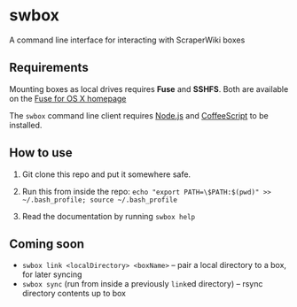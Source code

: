 # swbox

A command line interface for interacting with ScraperWiki boxes

## Requirements

Mounting boxes as local drives requires **Fuse** and **SSHFS**. Both are available on the [Fuse for OS X homepage](http://osxfuse.github.com/)

The `swbox` command line client requires [Node.js](http://nodejs.org) and [CoffeeScript](http://coffeescript.org) to be installed.

## How to use

1. Git clone this repo and put it somewhere safe.

2. Run this from inside the repo: `echo "export PATH=\$PATH:$(pwd)" >> ~/.bash_profile; source ~/.bash_profile`

3. Read the documentation by running `swbox help`

## Coming soon

* `swbox link <localDirectory> <boxName>` – pair a local directory to a box, for later syncing
* `swbox sync` (run from inside a previously `link`ed directory) – rsync directory contents up to box 